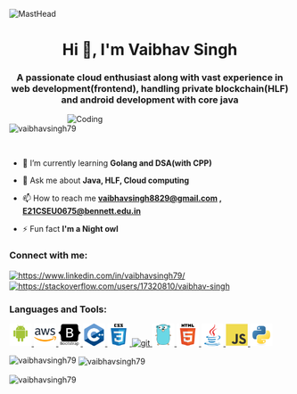 ![MastHead](https://1.bp.blogspot.com/-7A4WynwLsMw/XbBpCXG8fHI/AAAAAAAAMt4/uOa1bpLskYgrwGbllhSu2SDj_Mig8SXJQCLcBGAsYHQ/s1600/2000_600px.gif)
<h1 align="center">Hi 👋, I'm Vaibhav Singh</h1>
<h3 align="center">A passionate cloud enthusiast along with vast experience in web development(frontend), handling private blockchain(HLF) and android development with core java</h3>
<img align="right" alt="Coding" width="400" src="https://imgs.search.brave.com/a-1QfEnrM4ZYEO3SjSMiMTmg9SnLN5aO5vdvcfNo2es/rs:fit:860:0:0/g:ce/aHR0cHM6Ly9tZWRp/YS50ZW5vci5jb20v/R2ZTWC11N1ZHTTRB/QUFBTS9jb2Rpbmcu/Z2lm.gif">

<p align="left"> <img src="https://komarev.com/ghpvc/?username=vaibhavsingh79&label=Profile%20views&color=0e75b6&style=flat" alt="vaibhavsingh79" /> </p>

<p align="left"> <a href="https://twitter.com/" target="blank"><img src="https://img.shields.io/twitter/follow/?logo=twitter&style=for-the-badge" alt="" /></a> </p>

- 🌱 I’m currently learning **Golang and DSA(with CPP)**

- 💬 Ask me about **Java, HLF, Cloud computing**

- 📫 How to reach me **vaibhavsingh8829@gmail.com , E21CSEU0675@bennett.edu.in**

- ⚡ Fun fact **I'm a Night owl**

<h3 align="left">Connect with me:</h3>
<p align="left">
<a href="https://linkedin.com/in/https://www.linkedin.com/in/vaibhavsingh79/" target="blank"><img align="center" src="https://raw.githubusercontent.com/rahuldkjain/github-profile-readme-generator/master/src/images/icons/Social/linked-in-alt.svg" alt="https://www.linkedin.com/in/vaibhavsingh79/" height="30" width="40" /></a>
<a href="https://stackoverflow.com/users/https://stackoverflow.com/users/17320810/vaibhav-singh" target="blank"><img align="center" src="https://raw.githubusercontent.com/rahuldkjain/github-profile-readme-generator/master/src/images/icons/Social/stack-overflow.svg" alt="https://stackoverflow.com/users/17320810/vaibhav-singh" height="30" width="40" /></a>
</p>

<h3 align="left">Languages and Tools:</h3>
<p align="left"> <a href="https://developer.android.com" target="_blank" rel="noreferrer"> <img src="https://raw.githubusercontent.com/devicons/devicon/master/icons/android/android-original-wordmark.svg" alt="android" width="40" height="40"/> </a> <a href="https://aws.amazon.com" target="_blank" rel="noreferrer"> <img src="https://raw.githubusercontent.com/devicons/devicon/master/icons/amazonwebservices/amazonwebservices-original-wordmark.svg" alt="aws" width="40" height="40"/> </a> <a href="https://getbootstrap.com" target="_blank" rel="noreferrer"> <img src="https://raw.githubusercontent.com/devicons/devicon/master/icons/bootstrap/bootstrap-plain-wordmark.svg" alt="bootstrap" width="40" height="40"/> </a> <a href="https://www.w3schools.com/cpp/" target="_blank" rel="noreferrer"> <img src="https://raw.githubusercontent.com/devicons/devicon/master/icons/cplusplus/cplusplus-original.svg" alt="cplusplus" width="40" height="40"/> </a> <a href="https://www.w3schools.com/css/" target="_blank" rel="noreferrer"> <img src="https://raw.githubusercontent.com/devicons/devicon/master/icons/css3/css3-original-wordmark.svg" alt="css3" width="40" height="40"/> </a> <a href="https://git-scm.com/" target="_blank" rel="noreferrer"> <img src="https://www.vectorlogo.zone/logos/git-scm/git-scm-icon.svg" alt="git" width="40" height="40"/> </a> <a href="https://golang.org" target="_blank" rel="noreferrer"> <img src="https://raw.githubusercontent.com/devicons/devicon/master/icons/go/go-original.svg" alt="go" width="40" height="40"/> </a> <a href="https://www.w3.org/html/" target="_blank" rel="noreferrer"> <img src="https://raw.githubusercontent.com/devicons/devicon/master/icons/html5/html5-original-wordmark.svg" alt="html5" width="40" height="40"/> </a> <a href="https://www.java.com" target="_blank" rel="noreferrer"> <img src="https://raw.githubusercontent.com/devicons/devicon/master/icons/java/java-original.svg" alt="java" width="40" height="40"/> </a> <a href="https://developer.mozilla.org/en-US/docs/Web/JavaScript" target="_blank" rel="noreferrer"> <img src="https://raw.githubusercontent.com/devicons/devicon/master/icons/javascript/javascript-original.svg" alt="javascript" width="40" height="40"/> </a> <a href="https://www.python.org" target="_blank" rel="noreferrer"> <img src="https://raw.githubusercontent.com/devicons/devicon/master/icons/python/python-original.svg" alt="python" width="40" height="40"/> </a> </p>

<p><img align="left" src="https://github-readme-stats.vercel.app/api/top-langs?username=vaibhavsingh79&show_icons=true&locale=en&layout=compact" alt="vaibhavsingh79" /></p>

<p>&nbsp;<img align="center" src="https://github-readme-stats.vercel.app/api?username=vaibhavsingh79&show_icons=true&locale=en" alt="vaibhavsingh79" /></p>

<p><img align="center" src="https://github-readme-streak-stats.herokuapp.com/?user=vaibhavsingh79&" alt="vaibhavsingh79" /></p>
